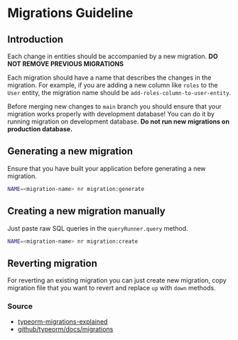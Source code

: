 # Migrations Guideline

## Introduction

Each change in entities should be accompanied by a new migration.
**DO NOT REMOVE PREVIOUS MIGRATIONS**

Each migration should have a name that describes the changes in the migration.
For example, if you are adding a new column like `roles` to the `User` entity,
the migration name should be `add-roles-column-to-user-entity`.

Before merging new changes to `main` branch you should ensure that your migration
works properly with development database! You can do it by running migration on
development database.
**Do not run new migrations on production database.**

## Generating a new migration

Ensure that you have built your application before generating a new migration.

```bash
NAME=<migration-name> nr migration:generate
```

## Creating a new migration manually

Just paste raw SQL queries in the `queryRunner.query` method.

```bash
NAME=<migration-name> nr migration:create
```

## Reverting migration

For reverting an existing migration you can just create new migration,
copy migration file that you want to revert and replace `up` with `down` methods.

### Source

- [typeorm-migrations-explained](https://betterprogramming.pub/typeorm-migrations-explained-fdb4f27cb1b3)
- [github/typeorm/docs/migrations](https://github.com/typeorm/typeorm/blob/master/docs/migrations.md)
